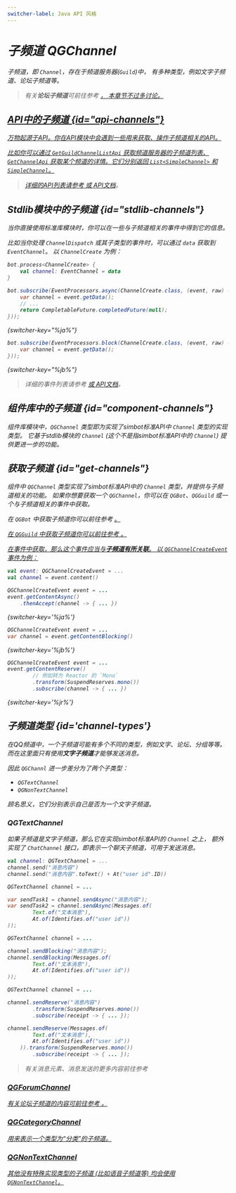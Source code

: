 ```yaml
---
switcher-label: Java API 风格
---
```

<show-structure for="chapter,procedure" depth="3"/>
<var name="jr" value="Reactor"/>

# 子频道 QGChannel

子频道，即 `Channel`，存在于频道服务器(`Guild`)中，
有多种类型，例如文字子频道、论坛子频道等。

> 有关**论坛子频道**可前往参考
> <a href="api_forum.md" /> ，
> 本章节不过多讨论。

## API中的子频道 {id="api-channels"}

万物起源于API。你在API模块中会遇到一些用来获取、操作子频道相关的API。

比如你可以通过 `GetGuildChannelListApi` 获取频道服务器的子频道列表、
`GetChannelApi` 获取某个频道的详情。它们分别返回 `List<SimpleChannel>`
和 `SimpleChannel`。

> 详细的API列表请参考
> <a href="api-list.md" />
> 或 [API文档](%api-doc%)。

## Stdlib模块中的子频道 {id="stdlib-channels"}

当你直接使用标准库模块时，你可以在一些与子频道相关的事件中得到它的信息。

比如当你处理 `ChannelDispatch` 或其子类型的事件时，可以通过 `data` 获取到 `EventChannel`。
以 `ChannelCreate` 为例：

<tabs group="code">
<tab title="Kotlin" group-key="Kotlin">

```Kotlin
bot.process<ChannelCreate> {
    val channel: EventChannel = data
}
```

</tab>
<tab title="Java" group-key="Java">

```Java
bot.subscribe(EventProcessors.async(ChannelCreate.class, (event, raw) -> {
    var channel = event.getData();
    // ...
    return CompletableFuture.completedFuture(null);
}));
```
{switcher-key="%ja%"}

```Java
bot.subscribe(EventProcessors.block(ChannelCreate.class, (event, raw) -> {
    var channel = event.getData();
}));
```
{switcher-key="%jb%"}

</tab>
</tabs>

> 详细的事件列表请参考
> <a href="event.md" />
> 或 [API文档](%api-doc%)。

## 组件库中的子频道 {id="component-channels"}

组件库模块中，`QGChannel` 类型即为实现了simbot标准API中 `Channel` 类型的实现类型。
它基于stdlib模块的 `Channel` (这个不是指simbot标准API中的 `Channel`)
提供更进一步的功能。

## 获取子频道 {id="get-channels"}

组件中 `QGChannel` 类型实现了simbot标准API中的 `Channel` 类型，并提供与子频道相关的功能。
如果你想要获取一个 `QGChannel`，你可以在 `QGBot`、`QGGuild` 或一个与子频道相关的事件中获取。

在 `QGBot` 中获取子频道你可以前往参考
<a href="QGBot.md#qgbot-guild" />。

在 `QGGuild` 中获取子频道你可以前往参考 
<a href="QGGuild.md#get-channels" />。

在事件中获取，那么这个事件应当与**子频道有所关联**。
以 `QGChannelCreateEvent` 事件为例：

<tabs group="code">
<tab title="Kotlin" group-key="Kotlin">

```Kotlin
val event: QGChannelCreateEvent = ...
val channel = event.content()
```

</tab>
<tab title="Java" group-key="Java">

```Java
QGChannelCreateEvent event = ...
event.getContentAsync()
    .thenAccept(channel -> { ... })
```
{switcher-key='%ja%'}

```Java
QGChannelCreateEvent event = ...
var channel = event.getContentBlocking() 
```
{switcher-key='%jb%'}

```Java
QGChannelCreateEvent event = ...
event.getContentReserve()
        // 例如转为 Reactor 的 `Mono`
        .transform(SuspendReserves.mono())
        .subscribe(channel -> { ... })
```
{switcher-key='%jr%'}

</tab>
</tabs>

## 子频道类型 {id='channel-types'}

在QQ频道中，一个子频道可能有多个不同的类型，例如文字、论坛、分组等等。
而在这里面只有使用**文字子频道**才能够发送消息。

因此 `QGChannl` 进一步差分为了两个子类型：

- `QGTextChannel`
- `QGNonTextChannel`

顾名思义，它们分别表示自己是否为一个文字子频道。

### QGTextChannel

如果子频道是文字子频道，那么它在实现simbot标准API的 `Channel` 之上，
额外实现了 `ChatChannel` 接口，即表示一个聊天子频道，可用于发送消息。

<tabs group="code">
<tab title="Kotlin" group-key="Kotlin">

```Kotlin
val channel: QGTextChannel = ...
channel.send("消息内容")
channel.send("消息内容".toText() + At("user id".ID))
```

</tab>
<tab title="Java" group-key="Java" switcher-key="%ja%">

```Java
QGTextChannel channel = ...

var sendTask1 = channel.sendAsync("消息内容");
var sendTask2 = channel.sendAsync(Messages.of(
        Text.of("文本消息"),
        At.of(Identifies.of("user id"))
));
```

</tab>
<tab title="Java" group-key="Java" switcher-key="%jb%">

```Java
QGTextChannel channel = ...

channel.sendBlocking("消息内容");
channel.sendBlocking(Messages.of(
        Text.of("文本消息"),
        At.of(Identifies.of("user id"))
));
```

</tab>
<tab title="Java" group-key="Java" switcher-key="%jr%">

```Java
QGTextChannel channel = ...

channel.sendReserve("消息内容")
        .transform(SuspendReserves.mono())
        .subscribe(receipt -> { ... });

channel.sendReserve(Messages.of(
        Text.of("文本消息"),
        At.of(Identifies.of("user id"))
    )).transform(SuspendReserves.mono())
        .subscribe(receipt -> { ... });
```

</tab>
</tabs>

> 有关消息元素、消息发送的更多内容前往参考
> <a href="messages.md" />

### QGForumChannel

有关论坛子频道的内容可前往参考
<a href="api_forum.md" />。

### QGCategoryChannel

用来表示一个类型为“分类”的子频道。

### QGNonTextChannel

其他没有特殊实现类型的子频道 (比如语音子频道等) 均会使用 `QGNonTextChannel`。
